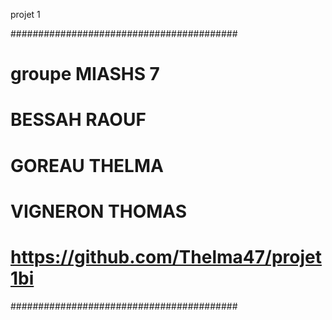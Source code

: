 projet 1

#########################################
# groupe MIASHS 7
# BESSAH RAOUF
# GOREAU THELMA
# VIGNERON THOMAS
# https://github.com/Thelma47/projet1bi
#########################################

